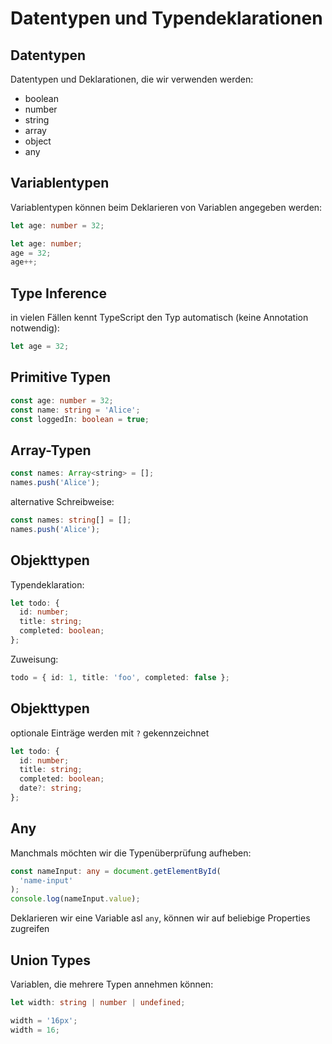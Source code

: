 # Datentypen und Typendeklarationen

## Datentypen

Datentypen und Deklarationen, die wir verwenden werden:

- boolean
- number
- string
- array
- object
- any

## Variablentypen

Variablentypen können beim Deklarieren von Variablen angegeben werden:

```ts
let age: number = 32;
```

```ts
let age: number;
age = 32;
age++;
```

## Type Inference

in vielen Fällen kennt TypeScript den Typ automatisch (keine Annotation notwendig):

```ts
let age = 32;
```

## Primitive Typen

```ts
const age: number = 32;
const name: string = 'Alice';
const loggedIn: boolean = true;
```

## Array-Typen

```js
const names: Array<string> = [];
names.push('Alice');
```

alternative Schreibweise:

```ts
const names: string[] = [];
names.push('Alice');
```

## Objekttypen

Typendeklaration:

```ts
let todo: {
  id: number;
  title: string;
  completed: boolean;
};
```

Zuweisung:

```ts
todo = { id: 1, title: 'foo', completed: false };
```

## Objekttypen

optionale Einträge werden mit `?` gekennzeichnet

```ts
let todo: {
  id: number;
  title: string;
  completed: boolean;
  date?: string;
};
```

## Any

Manchmals möchten wir die Typenüberprüfung aufheben:

```ts
const nameInput: any = document.getElementById(
  'name-input'
);
console.log(nameInput.value);
```

Deklarieren wir eine Variable asl `any`, können wir auf beliebige Properties zugreifen

## Union Types

Variablen, die mehrere Typen annehmen können:

```ts
let width: string | number | undefined;

width = '16px';
width = 16;
```
